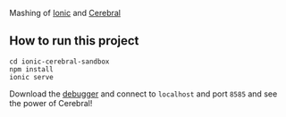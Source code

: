 Mashing of [Ionic](http://ionicframework.com/docs/) and [Cerebral](https://cerebraljs.com/)

## How to run this project

```git clone git@github.com:andrewvmail/ionic-cerebral-sandbox.git
cd ionic-cerebral-sandbox
npm install
ionic serve
```

Download the [debugger](https://github.com/cerebral/cerebral-debugger/releases) and connect to ```localhost``` and port ```8585``` and see the power of Cerebral!
